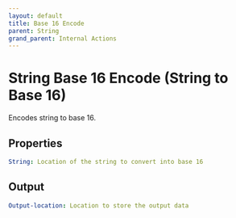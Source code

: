 ```yaml
---
layout: default
title: Base 16 Encode
parent: String
grand_parent: Internal Actions
---
```

# String Base 16 Encode (String to Base 16)
Encodes string to base 16.

## Properties
```yaml
String: Location of the string to convert into base 16
```

## Output
```yaml
Output-location: Location to store the output data
```

